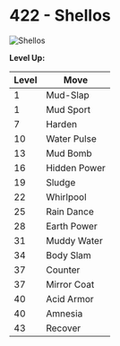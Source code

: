 # 422 - Shellos
![][422]

**Level Up:**

Level | Move
---   | ---
  1   | Mud-Slap
  1   | Mud Sport
  7   | Harden
 10   | Water Pulse
 13   | Mud Bomb
 16   | Hidden Power
 19   | Sludge
 22   | Whirlpool
 25   | Rain Dance
 28   | Earth Power
 31   | Muddy Water
 34   | Body Slam
 37   | Counter
 37   | Mirror Coat
 40   | Acid Armor
 40   | Amnesia
 43   | Recover



[422]: https://raw.githubusercontent.com/PokeAPI/sprites/master/sprites/pokemon/422.png "Shellos"
